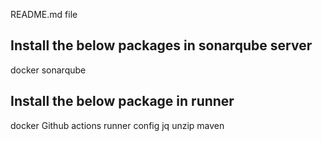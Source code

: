 README.md file


## Install the below packages in sonarqube server 

docker
sonarqube 

## Install the below package in runner 

docker 
Github actions runner config 
jq
unzip
maven

